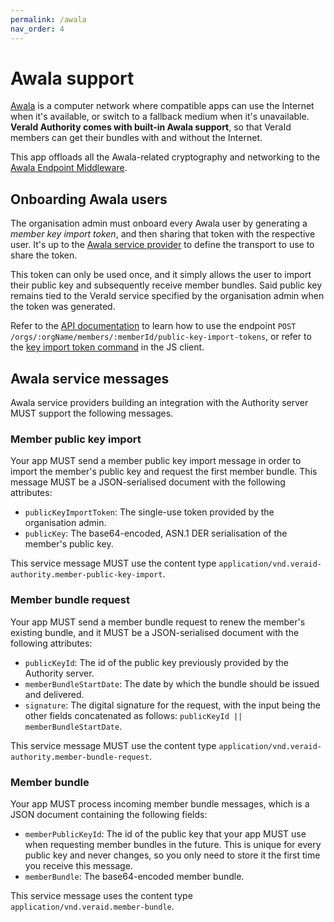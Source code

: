 ```yaml
---
permalink: /awala
nav_order: 4
---
```

# Awala support

[Awala](https://awala.network) is a computer network where compatible apps can use the Internet when it's available, or switch to a fallback medium when it's unavailable. **VeraId Authority comes with built-in Awala support**, so that VeraId members can get their bundles with and without the Internet.

This app offloads all the Awala-related cryptography and networking to the [Awala Endpoint Middleware](https://docs.relaycorp.tech/awala-endpoint-internet/).

## Onboarding Awala users

The organisation admin must onboard every Awala user by generating a _member key import token_, and then sharing that token with the respective user. It's up to the [Awala service provider](https://awala.network/service-providers/) to define the transport to use to share the token.

This token can only be used once, and it simply allows the user to import their public key and subsequently receive member bundles. Said public key remains tied to the VeraId service specified by the organisation admin when the token was generated.

Refer to the [API documentation](./api-server.md) to learn how to use the endpoint `POST /orgs/:orgName/members/:memberId/public-key-import-tokens`, or refer to the [key import token command](https://docs.relaycorp.tech/veraid-authority-js/classes/MemberKeyImportTokenCommand.html) in the JS client.

## Awala service messages

Awala service providers building an integration with the Authority server MUST support the following messages.

### Member public key import

Your app MUST send a member public key import message in order to import the member's public key and request the first member bundle. This message MUST be a JSON-serialised document with the following attributes:

- `publicKeyImportToken`: The single-use token provided by the organisation admin.
- `publicKey`: The base64-encoded, ASN.1 DER serialisation of the member's public key.

This service message MUST use the content type `application/vnd.veraid-authority.member-public-key-import`.

### Member bundle request

Your app MUST send a member bundle request to renew the member's existing bundle, and it MUST be a JSON-serialised document with the following attributes:

- `publicKeyId`: The id of the public key previously provided by the Authority server.
- `memberBundleStartDate`: The date by which the bundle should be issued and delivered.
- `signature`: The digital signature for the request, with the input being the other fields concatenated as follows: `publicKeyId || memberBundleStartDate`.

This service message MUST use the content type `application/vnd.veraid-authority.member-bundle-request`.

### Member bundle

Your app MUST process incoming member bundle messages, which is a JSON document containing the following fields:

- `memberPublicKeyId`: The id of the public key that your app MUST use when requesting member bundles in the future. This is unique for every public key and never changes, so you only need to store it the first time you receive this message.
- `memberBundle`: The base64-encoded member bundle.

This service message uses the content type `application/vnd.veraid.member-bundle`.
